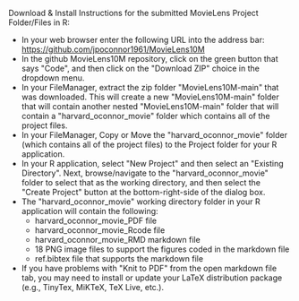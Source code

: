 Download & Install Instructions for the submitted MovieLens Project Folder/Files in R:
- In your web browser enter the following URL into the address bar:  https://github.com/jpoconnor1961/MovieLens10M
- In the github MovieLens10M repository, click on the green button that says "Code", and then click on the "Download ZIP" choice in the dropdown menu.
- In your FileManager, extract the zip folder "MovieLens10M-main" that was downloaded.  This will create a new "MovieLens10M-main" folder that will contain another nested "MovieLens10M-main" folder that will contain a "harvard_oconnor_movie" folder which contains all of the project files.
- In your FileManager, Copy or Move the "harvard_oconnor_movie" folder (which contains all of the project files) to the Project folder for your R application.
- In your R application, select "New Project" and then select an "Existing Directory".  Next, browse/navigate to the "harvard_oconnor_movie" folder to select that as the working directory, and then select the "Create Project" button at the bottom-right-side of the dialog box.
- The "harvard_oconnor_movie" working directory folder in your R application will contain the following:
   - harvard_oconnor_movie_PDF file
   - harvard_oconnor_movie_Rcode file
   - harvard_oconnor_movie_RMD markdown file
   - 18 PNG image files to support the figures coded in the markdown file
   - ref.bibtex file that supports the markdown file
- If you have problems with "Knit to PDF" from the open markdown file tab, you may need to install or update your LaTeX distribution package (e.g., TinyTex, MiKTeX, TeX Live, etc.). 
